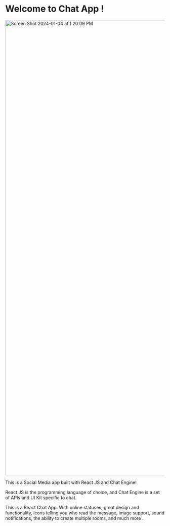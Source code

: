 # Welcome to Chat App !

<img width="1437" alt="Screen Shot 2024-01-04 at 1 20 09 PM" src="https://github.com/zaki1234-inara/chat_app/assets/128190993/aa167178-488b-4934-b06f-edd05703ff6d">

This is a Social Media app built with React JS and Chat Engine!

React JS is the programming language of choice, and Chat Engine is a set of APIs and UI Kit specific to chat.

This is a React Chat App. With online statuses, great design and functionality, icons telling you who read the message, image support, sound notifications, the ability to create multiple rooms, and much more .
